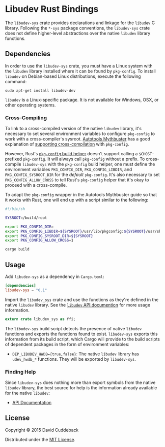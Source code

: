 # Libudev Rust Bindings

The `libudev-sys` crate provides declarations and linkage for the `libudev` C library. Following the
`*-sys` package conventions, the `libudev-sys` crate does not define higher-level abstractions over
the native `libudev` library functions.

## Dependencies
In order to use the `libudev-sys` crate, you must have a Linux system with the `libudev` library
installed where it can be found by `pkg-config`. To install `libudev` on Debian-based Linux
distributions, execute the following command:

```
sudo apt-get install libudev-dev
```

`libudev` is a Linux-specific package. It is not available for Windows, OSX, or other operating
systems.

### Cross-Compiling
To link to a cross-compiled version of the native `libudev` library, it's necessary to set several
environment variables to configure `pkg-config` to work with a cross-compiler's sysroot. [Autotools
Mythbuster](https://autotools.io/) has a good explanation of [supporting
cross-compilation](https://autotools.io/pkgconfig/cross-compiling.html) with `pkg-config`.

However, Rust's [`pkg-config` build helper](https://github.com/alexcrichton/pkg-config-rs) doesn't
support calling a `$CHOST`-prefixed `pkg-config`. It will always call `pkg-config` without a prefix.
To cross-compile `libudev-sys` with the `pkg-config` build helper, one must define the environment
variables `PKG_CONFIG_DIR`, `PKG_CONFIG_LIBDIR`, and `PKG_CONFIG_SYSROOT_DIR` for the *default*
`pkg-config`. It's also necessary to set `PKG_CONFIG_ALLOW_CROSS` to tell Rust's `pkg-config` helper
that it's okay to proceed with a cross-compile.

To adapt the `pkg-config` wrapper in the Autotools Mythbuster guide so that it works with Rust, one
will end up with a script similar to the following:

```sh
#!/bin/sh

SYSROOT=/build/root

export PKG_CONFIG_DIR=
export PKG_CONFIG_LIBDIR=${SYSROOT}/usr/lib/pkgconfig:${SYSROOT}/usr/share/pkgconfig
export PKG_CONFIG_SYSROOT_DIR=${SYSROOT}
export PKG_CONFIG_ALLOW_CROSS=1

cargo build
```

## Usage
Add `libudev-sys` as a dependency in `Cargo.toml`:

```toml
[dependencies]
libudev-sys = "0.1"
```

Import the `libudev_sys` crate and use the functions as they're defined in the native `libudev`
library. See the [`libudev` API documention](http://www.freedesktop.org/software/systemd/libudev/)
for more usage information.

```rust
extern crate libudev_sys as ffi;
```

The `libudev-sys` build script detects the presence of native `libudev` functions and exports the
functions found to exist. `libudev-sys` exports this information from its build script, which Cargo
will provide to the build scripts of dependent packages in the form of environment variables:

* `DEP_LIBUDEV_HWDB={true,false}`: The native `libudev` library has `udev_hwdb_*` functions. They will be
  exported by `libudev-sys`.

### Finding Help
Since `libudev-sys` does nothing more than export symbols from the native `libudev` library, the
best source for help is the information already available for the native `libudev`:

* [API Documentation](http://www.freedesktop.org/software/systemd/libudev/)

## License
Copyright © 2015 David Cuddeback

Distributed under the [MIT License](LICENSE).

